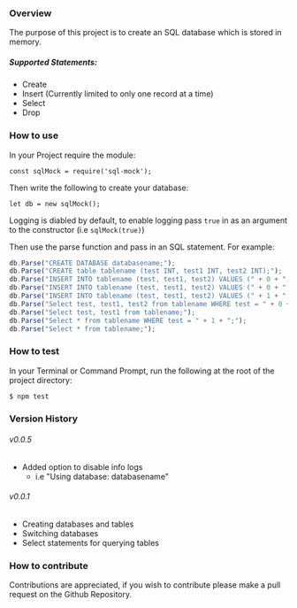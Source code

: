 ### Overview

The purpose of this project is to create an SQL database which is stored in memory.

##### Supported Statements:
  - Create
  - Insert (Currently limited to only one record at a time)
  - Select
  - Drop

### How to use

In your Project require the module:

```
const sqlMock = require('sql-mock');
```
Then write the following to create your database:
```
let db = new sqlMock();
```
Logging is diabled by default, to enable logging pass `true` in as an argument to the constructor (i.e `sqlMock(true)`)

Then use the parse function and pass in an SQL statement. For example:
```javascript
db.Parse("CREATE DATABASE databasename;");
db.Parse("CREATE table tablename (test INT, test1 INT, test2 INT);");
db.Parse("INSERT INTO tablename (test, test1, test2) VALUES (" + 0 + ", " + 2 + ", " + 0 + ");")
db.Parse("INSERT INTO tablename (test, test1, test2) VALUES (" + 0 + ", " + 2 + ", " + 0 + ");")
db.Parse("INSERT INTO tablename (test, test1, test2) VALUES (" + 1 + ", " + 0 + ", " + 0 + ");")
db.Parse("Select test, test1, test2 from tablename WHERE test = " + 0 + ";");
db.Parse("Select test, test1 from tablename;");
db.Parse("Select * from tablename WHERE test = " + 1 + ";");
db.Parse("Select * from tablename;");
```

### How to test

In your Terminal or Command Prompt, run the following at the root of the
project directory:

```
$ npm test
```

### Version History
###### v0.0.5
  - Added option to disable info logs
    - i.e "Using database: databasename"

###### v0.0.1
  - Creating databases and tables
  - Switching databases
  - Select statements for querying tables

### How to contribute

Contributions are appreciated, if you wish to contribute please make a pull request on the Github Repository.
